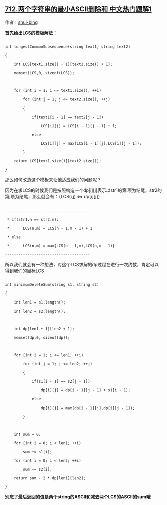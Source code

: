 ## [712.两个字符串的最小ASCII删除和 中文热门题解1](https://leetcode.cn/problems/minimum-ascii-delete-sum-for-two-strings/solutions/100000/lcsde-dpjie-fa-zhuan-hua-er-lai-c-by-shui-bing)

作者：[shui-bing](https://leetcode.cn/u/shui-bing)

**首先给出LCS的模板解法：**
```
int longestCommonSubsequence(string text1, string text2)
{
    int LCS[text1.size() + 1][text2.size() + 1];
    memset(LCS,0, sizeof(LCS));

    for (int i = 1; i <= text1.size(); ++i)
        for (int j = 1; j <= text2.size(); ++j)
        {
            if(text1[i - 1] == text2[j - 1])
                LCS[i][j] = LCS[i - 1][j - 1] + 1;
            else
                LCS[i][j] = max(LCS[i - 1][j],LCS[i][j - 1]);
        }
    return LCS[text1.size()][text2.size()];
}
```
那么如何改造这个模板来让他适应我们的问题呢？
因为在求LCS的时候我们是按照构造一个dp[i][j]表示以str1的第i项为结尾，str2的第j项为结尾，那么就会有：（LCS(i,j) <=> dp[i][j]）
```
--------------------------------------
 * if(str1.n == str2.m):
 *      LCS(n,m) = LCS(n - 1,m - 1) + 1
 * else
 *      LCS(n,m) = max{LCS(n - 1,m),LCS(n,m - 1)}
--------------------------------------
```


所以我们就会有一种想法，对这个LCS求解的dp过程在进行一次约数，肯定可以得到我们的目标LCS
```
int minimumDeleteSum(string s1, string s2)
{
    int len1 = s1.length();
    int len2 = s2.length();

    int dp[len1 + 1][len2 + 1];
    memset(dp,0, sizeof(dp));

    for (int i = 1; i <= len1; ++i)
        for (int j = 1; j <= len2; ++j)
        {
            if(s1[i - 1] == s2[j - 1])
                dp[i][j] = dp[i - 1][j - 1] + s1[i - 1];
            else
                dp[i][j] = max(dp[i - 1][j],dp[i][j - 1]);
        }

    int sum = 0;
    for (int i = 0; i < len1; ++i)
        sum += s1[i];
    for (int i = 0; i < len2; ++i)
        sum += s2[i];
    return sum - 2 * dp[len1][len2];
}
```
**别忘了最后返回的值是两个string的ASCII和减去两个LCS的ASCII的sum哦**
